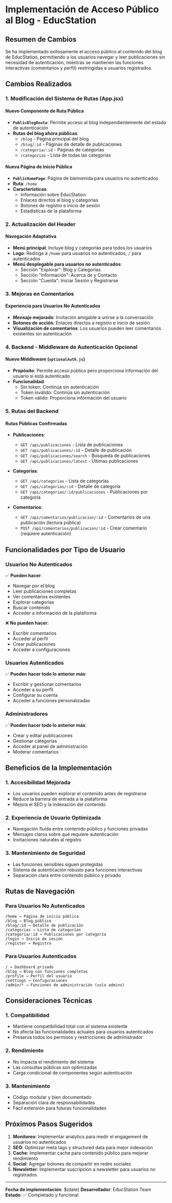 # Implementación de Acceso Público al Blog - EducStation

## Resumen de Cambios

Se ha implementado exitosamente el acceso público al contenido del blog de EducStation, permitiendo a los usuarios navegar y leer publicaciones sin necesidad de autenticación, mientras se mantienen las funciones interactivas (comentarios y perfil) restringidas a usuarios registrados.

## Cambios Realizados

### 1. Modificación del Sistema de Rutas (App.jsx)

#### Nuevo Componente de Ruta Pública
- **`PublicBlogRoute`**: Permite acceso al blog independientemente del estado de autenticación
- **Rutas del blog ahora públicas**:
  - `/blog` - Página principal del blog
  - `/blog/:id` - Páginas de detalle de publicaciones
  - `/categoria/:id` - Páginas de categorías
  - `/categorias` - Lista de todas las categorías

#### Nueva Página de Inicio Pública
- **`PublicHomePage`**: Página de bienvenida para usuarios no autenticados
- **Ruta**: `/home`
- **Características**:
  - Información sobre EducStation
  - Enlaces directos al blog y categorías
  - Botones de registro e inicio de sesión
  - Estadísticas de la plataforma

### 2. Actualización del Header

#### Navegación Adaptativa
- **Menú principal**: Incluye blog y categorías para todos los usuarios
- **Logo**: Redirige a `/home` para usuarios no autenticados, `/` para autenticados
- **Menú desplegable para usuarios no autenticados**:
  - Sección "Explorar": Blog y Categorías
  - Sección "Información": Acerca de y Contacto
  - Sección "Cuenta": Iniciar Sesión y Registrarse

### 3. Mejoras en Comentarios

#### Experiencia para Usuarios No Autenticados
- **Mensaje mejorado**: Invitación amigable a unirse a la conversación
- **Botones de acción**: Enlaces directos a registro e inicio de sesión
- **Visualización de comentarios**: Los usuarios pueden leer comentarios existentes sin autenticación

### 4. Backend - Middleware de Autenticación Opcional

#### Nuevo Middleware (`optionalAuth.js`)
- **Propósito**: Permite acceso público pero proporciona información del usuario si está autenticado
- **Funcionalidad**:
  - Sin token: Continúa sin autenticación
  - Token inválido: Continúa sin autenticación
  - Token válido: Proporciona información del usuario

### 5. Rutas del Backend

#### Rutas Públicas Confirmadas
- **Publicaciones**: 
  - `GET /api/publicaciones` - Lista de publicaciones
  - `GET /api/publicaciones/:id` - Detalle de publicación
  - `GET /api/publicaciones/search` - Búsqueda de publicaciones
  - `GET /api/publicaciones/latest` - Últimas publicaciones

- **Categorías**:
  - `GET /api/categorias` - Lista de categorías
  - `GET /api/categorias/:id` - Detalle de categoría
  - `GET /api/categorias/:id/publicaciones` - Publicaciones por categoría

- **Comentarios**:
  - `GET /api/comentarios/publicacion/:id` - Comentarios de una publicación (lectura pública)
  - `POST /api/comentarios/publicacion/:id` - Crear comentario (requiere autenticación)

## Funcionalidades por Tipo de Usuario

### Usuarios No Autenticados
✅ **Pueden hacer**:
- Navegar por el blog
- Leer publicaciones completas
- Ver comentarios existentes
- Explorar categorías
- Buscar contenido
- Acceder a información de la plataforma

❌ **No pueden hacer**:
- Escribir comentarios
- Acceder al perfil
- Crear publicaciones
- Acceder a configuraciones

### Usuarios Autenticados
✅ **Pueden hacer todo lo anterior más**:
- Escribir y gestionar comentarios
- Acceder a su perfil
- Configurar su cuenta
- Acceder a funciones personalizadas

### Administradores
✅ **Pueden hacer todo lo anterior más**:
- Crear y editar publicaciones
- Gestionar categorías
- Acceder al panel de administración
- Moderar comentarios

## Beneficios de la Implementación

### 1. **Accesibilidad Mejorada**
- Los usuarios pueden explorar el contenido antes de registrarse
- Reduce la barrera de entrada a la plataforma
- Mejora el SEO y la indexación del contenido

### 2. **Experiencia de Usuario Optimizada**
- Navegación fluida entre contenido público y funciones privadas
- Mensajes claros sobre qué requiere autenticación
- Invitaciones naturales al registro

### 3. **Mantenimiento de Seguridad**
- Las funciones sensibles siguen protegidas
- Sistema de autenticación robusto para funciones interactivas
- Separación clara entre contenido público y privado

## Rutas de Navegación

### Para Usuarios No Autenticados
```
/home → Página de inicio pública
/blog → Blog público
/blog/:id → Detalle de publicación
/categorias → Lista de categorías
/categoria/:id → Publicaciones por categoría
/login → Inicio de sesión
/register → Registro
```

### Para Usuarios Autenticados
```
/ → Dashboard privado
/blog → Blog con funciones completas
/profile → Perfil del usuario
/settings → Configuraciones
/admin/* → Funciones de administración (solo admins)
```

## Consideraciones Técnicas

### 1. **Compatibilidad**
- Mantiene compatibilidad total con el sistema existente
- No afecta las funcionalidades actuales para usuarios autenticados
- Preserva todos los permisos y restricciones de administrador

### 2. **Rendimiento**
- No impacta el rendimiento del sistema
- Las consultas públicas son optimizadas
- Carga condicional de componentes según autenticación

### 3. **Mantenimiento**
- Código modular y bien documentado
- Separación clara de responsabilidades
- Fácil extensión para futuras funcionalidades

## Próximos Pasos Sugeridos

1. **Monitoreo**: Implementar analytics para medir el engagement de usuarios no autenticados
2. **SEO**: Optimizar meta tags y structured data para mejor indexación
3. **Cache**: Implementar cache para contenido público para mejorar rendimiento
4. **Social**: Agregar botones de compartir en redes sociales
5. **Newsletter**: Implementar suscripción a newsletter para usuarios no registrados

---

**Fecha de implementación**: $(date)
**Desarrollador**: EducStation Team
**Estado**: ✅ Completado y funcional 